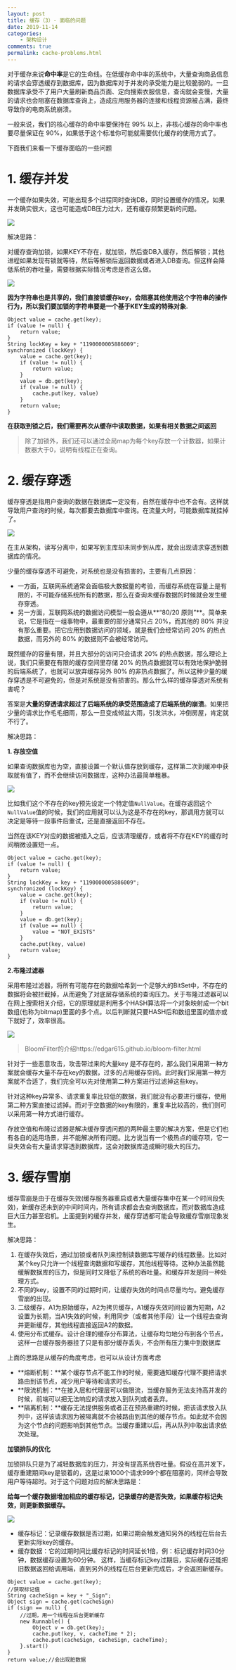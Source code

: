 ```yaml
---
layout: post
title: 缓存（3）- 面临的问题
date: 2019-11-14
categories:
    - 架构设计
comments: true
permalink: cache-problems.html
---
```


对于缓存来说**命中率**是它的生命线。在低缓存命中率的系统中，大量查询商品信息的请求会穿透缓存到数据库，因为数据库对于并发的承受能力是比较脆弱的。一旦数据库承受不了用户大量刷新商品页面、定向搜索衣服信息，查询就会变慢，大量的请求也会阻塞在数据库查询上，造成应用服务器的连接和线程资源被占满，最终导致你的电商系统崩溃。

一般来说，我们的核心缓存的命中率要保持在 99% 以上，非核心缓存的命中率也要尽量保证在 90%，如果低于这个标准你可能就需要优化缓存的使用方式了。

下面我们来看一下缓存面临的一些问题

# 1. 缓存并发

一个缓存如果失效，可能出现多个进程同时查询DB，同时设置缓存的情况，如果并发确实很大，这也可能造成DB压力过大，还有缓存频繁更新的问题。

![](/assets/images/posts/cache/cache-problem-1.png)

解决思路：

对缓存查询加锁，如果KEY不存在，就加锁，然后查DB入缓存，然后解锁；其他进程如果发现有锁就等待，然后等解锁后返回数据或者进入DB查询。但这样会降低系统的吞吐量，需要根据实际情况考虑是否这么做。

![](/assets/images/posts/cache/cache-problem-2.png)

**因为字符串也是共享的，我们直接锁缓存key，会阻塞其他使用这个字符串的操作行为，所以我们要加锁的字符串要是一个基于KEY生成的特殊对象.**

```
Object value = cache.get(key);
if (value != null) {
	return value;
}
String lockKey = key + "1190000005886009";
synchronized (lockKey) {
	value = cache.get(key);
	if (value != null) {
		return value;
	}
	value = db.get(key);
	if (value != null) {
		cache.put(key, value)
	}
	return value;
}
```

**在获取到锁之后，我们需要再次从缓存中读取数据，如果有相关数据之间返回**

> 除了加锁外，我们还可以通过全局map为每个key存放一个计数器，如果计数器大于0，说明有线程正在查询。

# 2. 缓存穿透

缓存穿透是指用户查询的数据在数据库一定没有，自然在缓存中也不会有。这样就导致用户查询的时候，每次都要去数据库中查询。在流量大时，可能数据库就挂掉了。

![](/assets/images/posts/cache/cache-problem-3.png)

在主从架构，读写分离中，如果写到主库却未同步到从库，就会出现请求穿透到数据库的情况。

少量的缓存穿透不可避免，对系统也是没有损害的，主要有几点原因：

- 一方面，互联网系统通常会面临极大数据量的考验，而缓存系统在容量上是有限的，不可能存储系统所有的数据，那么在查询未缓存数据的时候就会发生缓存穿透。
- 另一方面，互联网系统的数据访问模型一般会遵从**“80/20 原则”**。简单来说，它是指在一组事物中，最重要的部分通常只占 20%，而其他的 80% 并没有那么重要。把它应用到数据访问的领域，就是我们会经常访问 20% 的热点数据，而另外的 80% 的数据则不会被经常访问。

既然缓存的容量有限，并且大部分的访问只会请求 20% 的热点数据，那么理论上说，我们只需要在有限的缓存空间里存储 20% 的热点数据就可以有效地保护脆弱的后端系统了，也就可以放弃缓存另外 80% 的非热点数据了。所以这种少量的缓存穿透是不可避免的，但是对系统是没有损害的。那么什么样的缓存穿透对系统有害呢？

答案是**大量的穿透请求超过了后端系统的承受范围造成了后端系统的崩溃**。如果把少量的请求比作毛毛细雨，那么一旦变成倾盆大雨，引发洪水，冲倒房屋，肯定就不行了。

解决思路：

**1. 存放空值**

如果查询数据库也为空，直接设置一个默认值存放到缓存，这样第二次到缓冲中获取就有值了，而不会继续访问数据库，这种办法最简单粗暴。

![](/assets/images/posts/cache/cache-problem-4.png)

比如我们这个不存在的key预先设定一个特定值`NullValue`。在缓存返回这个`NullValue`值的时候，我们的应用就可以认为这是不存在的key，那调用方就可以决定是等待一段事件后重试，还是直接返回不存在。

当然在该KEY对应的数据被插入之后，应该清理缓存，或者将不存在KEY的缓存时间稍微设置短一点。

```
Object value = cache.get(key);
if (value != null) {
	return value;
}
String lockKey = key + "1190000005886009";
synchronized (lockKey) {
	value = cache.get(key);
	if (value != null) {
		return value;
	}
	value = db.get(key);
	if (value == null) {
		value = "NOT_EXISTS"
	}
	cache.put(key, value)
	return value;
}
```

**2.布隆过滤器**

采用布隆过滤器，将所有可能存在的数据哈希到一个足够大的BitSet中，不存在的数据将会被拦截掉，从而避免了对底层存储系统的查询压力。关于布隆过滤器可以在网上搜索相关介绍，它的原理就是利用多个HASH算法将一个对象映射成一个bit数组(也称为bitmap)里面的多个点。以后判断就只要HASH后和数组里面的值亦或下就好了，效率很高。

![](/assets/images/posts/cache/cache-problem-5.png)

> BloomFilter的介绍https://edgar615.github.io/bloom-filter.html

针对于一些恶意攻击，攻击带过来的大量key 是不存在的，那么我们采用第一种方案就会缓存大量不存在key的数据，过多的占用缓存空间。此时我们采用第一种方案就不合适了，我们完全可以先对使用第二种方案进行过滤掉这些key。

针对这种key异常多、请求重复率比较低的数据，我们就没有必要进行缓存，使用第二种方案直接过滤掉。而对于空数据的key有限的，重复率比较高的，我们则可以采用第一种方式进行缓存。

存放空值和布隆过滤器是解决缓存穿透问题的两种最主要的解决方案，但是它们也有各自的适用场景，并不能解决所有问题。比方说当有一个极热点的缓存项，它一旦失效会有大量请求穿透到数据库，这会对数据库造成瞬时极大的压力。

# 3. 缓存雪崩

缓存雪崩是由于在缓存失效(缓存服务器重启或者大量缓存集中在某一个时间段失效)，新缓存还未到的中间时间内，所有请求都会去查询数据库，而对数据库造成巨大压力甚至宕机。上面提到的缓存并发，缓存穿透都可能会导致缓存雪崩现象发生。

解决思路：

1. 在缓存失效后，通过加锁或者队列来控制读数据库写缓存的线程数量。比如对某个key只允许一个线程查询数据和写缓存，其他线程等待。这种办法虽然能缓解数据库的压力，但是同时又降低了系统的吞吐量。和缓存并发是同一种处理方式。
2. 不同的key，设置不同的过期时间，让缓存失效的时间点尽量均匀。避免缓存雪崩的出现。
3. 二级缓存，A1为原始缓存，A2为拷贝缓存，A1缓存失效时间设置为短期，A2设置为长期，当A1失效的时候，利用同步（或者其他手段）让一个线程去查询并更新缓存，其他线程直接返回A2的数据。
4. 使用分布式缓存。设计合理的缓存分布算法，让缓存均匀地分布到各个节点，这样一台缓存服务器挂了只是有部分缓存丢失，不会所有压力集中到数据库

上面的思路是从缓存的角度考虑，也可以从设计方面考虑

- **熔断机制：**某个缓存节点不能工作的时候，需要通知缓存代理不要把请求路由到该节点，减少用户等待和请求时长。
- **限流机制：**在接入层和代理层可以做限流，当缓存服务无法支持高并发的时候，前端可以把无法响应的请求放入到队列或者丢弃。
- **隔离机制：**缓存无法提供服务或者正在预热重建的时候，把该请求放入队列中，这样该请求因为被隔离就不会被路由到其他的缓存节点。如此就不会因为这个节点的问题影响到其他节点。当缓存重建以后，再从队列中取出请求依次处理。

**加锁排队的优化**

加锁排队只是为了减轻数据库的压力，并没有提高系统吞吐量。假设在高并发下，缓存重建期间key是锁着的，这是过来1000个请求999个都在阻塞的，同样会导致用户等待超时。对于这个问题对应的解决思路是：

**给每一个缓存数据增加相应的缓存标记，记录缓存的是否失效，如果缓存标记失效，则更新数据缓存。**

![](/assets/images/posts/cache/cache-problem-6.png)

- 缓存标记：记录缓存数据是否过期，如果过期会触发通知另外的线程在后台去更新实际key的缓存。
- 缓存数据：它的过期时间比缓存标记的时间延长1倍，例：标记缓存时间30分钟，数据缓存设置为60分钟。 这样，当缓存标记key过期后，实际缓存还能把旧数据返回给调用端，直到另外的线程在后台更新完成后，才会返回新缓存。

```
Object value = cache.get(key);
//获取标记值
String cacheSign = key + "_Sign";
Object sign = cache.get(cacheSign)
if (sign == null) {
	//过期，用一个线程在后台更新缓存
	new Runnable() {
		Object v = db.get(key);
		cache.put(key, v, cacheTime * 2);
		cache.put(cacheSign, cacheSign, cacheTime);
	}.start()
}
return value;//会出现脏数据
```



